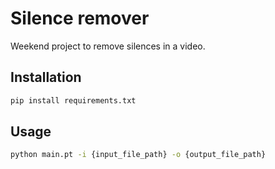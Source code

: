 # Silence remover
Weekend project to remove silences in a video.

## Installation
```bash
pip install requirements.txt
```

## Usage
```bash
python main.pt -i {input_file_path} -o {output_file_path}
```